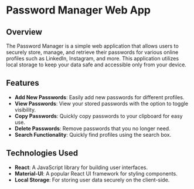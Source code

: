 # Password Manager Web App

## Overview

The Password Manager is a simple web application that allows users to securely store, manage, and retrieve their passwords for various online profiles such as LinkedIn, Instagram, and more. This application utilizes local storage to keep your data safe and accessible only from your device.

## Features

- **Add New Passwords**: Easily add new passwords for different profiles.
- **View Passwords**: View your stored passwords with the option to toggle visibility.
- **Copy Passwords**: Quickly copy passwords to your clipboard for easy use.
- **Delete Passwords**: Remove passwords that you no longer need.
- **Search Functionality**: Quickly find profiles using the search box.

## Technologies Used

- **React**: A JavaScript library for building user interfaces.
- **Material-UI**: A popular React UI framework for styling components.
- **Local Storage**: For storing user data securely on the client-side.
